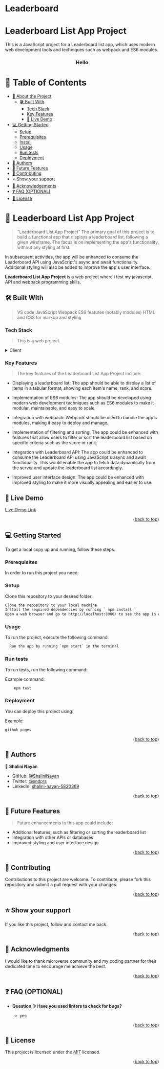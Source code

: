 # Leaderboard

# Leaderboard List App Project

This is a JavaScript project for a Leaderboard list app, which uses modern web development tools and techniques such as webpack and ES6 modules.

<a name="readme-top"></a>

<!--

REQUIRED SECTIONS:
- Table of Contents
- About the Project
  - Built With
  - Live Demo
- Getting Started
- Authors
- Future Features
- Contributing
- Show your support
- Acknowledgements
- License

OPTIONAL SECTIONS:
- FAQ

After you're finished please remove all the comments and instructions!
-->

<div align="center">
  <!-- You are encouraged to replace this logo with your own! Otherwise you can also remove it. -->

  <h3><b>Hello</b></h3>

</div>

<!-- TABLE OF CONTENTS -->

# 📗 Table of Contents

- [📖 About the Project](#about-project)
  - [🛠 Built With](#built-with)
    - [Tech Stack](#tech-stack)
    - [Key Features](#key-features)
    - [🚀 Live Demo](#live-demo)
- [💻 Getting Started](#getting-started)
  - [Setup](#setup)
  - [Prerequisites](#prerequisites)
  - [Install](#install)
  - [Usage](#usage)
  - [Run tests](#run-tests)
  - [Deployment](#triangular_flag_on_post-deployment)
- [👥 Authors](#authors)
- [🔭 Future Features](#future-features)
- [🤝 Contributing](#contributing)
- [⭐️ Show your support](#support)
- [🙏 Acknowledgements](#acknowledgements)
- [❓ FAQ (OPTIONAL)](#faq)
- [📝 License](#license)

<!-- PROJECT DESCRIPTION -->

# 📖 Leaderboard List App Project<a name="Leaderboard List App Project"></a>

> "Leaderboard List App Project" The primary goal of this project is to build a functional app that displays a leaderboard list, following a given wireframe. The focus is on implementing the app's functionality, without any styling at first.

In subsequent activities, the app will be enhanced to consume the Leaderboard API using JavaScript's async and await functionality. Additional styling will also be added to improve the app's user interface.

**Leaderboard List App Project** is a web project where i test my javascript, API and webpack programming skills.

## 🛠 Built With <a name="built-with"></a>

> VS code
> JavaScript
> Webpack
> ES6 features (notably modules)
> HTML and CSS for markup and styling

### Tech Stack <a name="tech-stack"></a>

> This is a web project.

<details>
  <summary>Client</summary>
  <ul>
    <li><a href="https://javascript.info/">index.js</a>Javascript</li>
  </ul>

  <ul>
    <li><a href="https://css.org/">style.html</a>CSS</li>
  </ul>
</details>

<!-- Features -->

### Key Features <a name="key-features"></a>

> The key features of the Leaderboard List App Project include:

- Displaying a leaderboard list: The app should be able to display a list of items in a tabular format, showing each item's name, rank, and score.

- Implementation of ES6 modules: The app should be developed using modern web development techniques such as ES6 modules to make it modular, maintainable, and easy to scale.

- Integration with webpack: Webpack should be used to bundle the app's modules, making it easy to deploy and manage.

- Implementation of filtering and sorting: The app could be enhanced with features that allow users to filter or sort the leaderboard list based on specific criteria such as the score or rank.

- Integration with Leaderboard API: The app could be enhanced to consume the Leaderboard API using JavaScript's async and await functionality. This would enable the app to fetch data dynamically from the server and update the leaderboard list accordingly.

- Improved user interface design: The app could be enhanced with improved styling to make it more visually appealing and easier to use.

<!-- LIVE DEMO -->

## 🚀 Live Demo <a name="live-demo"></a>

[Live Demo Link](https://shalininayan.github.io/Leaderboard/)

<p align="right">(<a href="#readme-top">back to top</a>)</p>

<!-- GETTING STARTED -->

## 💻 Getting Started <a name="getting-started"></a>

To get a local copy up and running, follow these steps.

### Prerequisites

In order to run this project you need:

### Setup

Clone this repository to your desired folder:

```sh
Clone the repository to your local machine
Install the required dependencies by running ` npm install `
Open a web browser and go to http://localhost:8080/ to see the app in action
```

### Usage

To run the project, execute the following command:

```sh
  Run the app by running `npm start` in the terminal
```

### Run tests

To run tests, run the following command:

Example command:

```sh
    npm test
```

### Deployment

You can deploy this project using:

Example:

```sh
github pages
```

<p align="right">(<a href="#readme-top">back to top</a>)</p>

<!-- AUTHORS -->

## 👥 Authors <a name="authors"></a>

👤 **Shalini Nayan**

- GitHub: [@ShaliniNayan](https://github.com/ShaliniNayan)
- Twitter: [@sndprs](https://twitter.com/sndprs)
- LinkedIn: [shalini-nayan-5820389](https://linkedin.com/in/shalini-nayan-5820389)

<p align="right">(<a href="#readme-top">back to top</a>)</p>

<!-- FUTURE FEATURES -->

## 🔭 Future Features <a name="future-features"></a>

> Future enhancements to this app could include:

- Additional features, such as filtering or sorting the leaderboard list
- Integration with other APIs or databases
- Improved styling and user interface design

<p align="right">(<a href="#readme-top">back to top</a>)</p>

<!-- CONTRIBUTING -->

## 🤝 Contributing <a name="contributing"></a>

Contributions to this project are welcome. To contribute, please fork this repository and submit a pull request with your changes.

<p align="right">(<a href="#readme-top">back to top</a>)</p>

<!-- SUPPORT -->

## ⭐️ Show your support <a name="support"></a>

If you like this project, follow and contact me back.

<p align="right">(<a href="#readme-top">back to top</a>)</p>

<!-- ACKNOWLEDGEMENTS -->

## 🙏 Acknowledgments <a name="acknowledgements"></a>

I would like to thank microverse community and my coding partner for their dedicated time to encourage me achieve the best.

<p align="right">(<a href="#readme-top">back to top</a>)</p>

<!-- FAQ (optional) -->

## ❓ FAQ (OPTIONAL) <a name="faq"></a>

- **Question_1: Have you used linters to check for bugs?**

  - yes

<p align="right">(<a href="#readme-top">back to top</a>)</p>

<!-- LICENSE -->

## 📝 License <a name="license"></a>

This project is licensed under the [MIT](./LICENSE) licensed.

<p align="right">(<a href="#readme-top">back to top</a>)</p>
